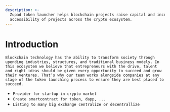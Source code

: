 ```yaml
---
description: >-
  Zupad token launcher helps blockchain projects raise capital and increases the
  accessibility of projects across the crypto ecosystem.
---
```


# Introduction

`Blockchain technology has the ability to transform society through upending industries, structures, and traditional business models. In this ecosystem we believe that entrepreneurs with the drive, talent and right ideas should be given every opportunity to succeed and grow their ventures. That’s why our team works alongside companies at any stage of the token launching process to ensure they are best placed to succeed.`

* `Provider for startup in crypto market`
* `Create smartcontract for token, dapp, ...`
* `Listing to many big exchange centralize or decentrallize`
